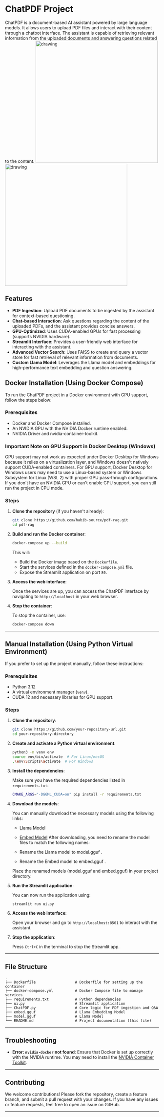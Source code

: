 # ChatPDF Project

ChatPDF is a document-based AI assistant powered by large language models. It allows users to upload PDF files and interact with their content through a chatbot interface. The assistant is capable of retrieving relevant information from the uploaded documents and answering questions related to the content.
<img src="./Chat.png" alt="drawing" width="400"/>
<img src="Chat1.png" alt="drawing" width="400"/>

## Features

- **PDF Ingestion**: Upload PDF documents to be ingested by the assistant for context-based questioning.
- **Chat-based Interaction**: Ask questions regarding the content of the uploaded PDFs, and the assistant provides concise answers.
- **GPU-Optimized**: Uses CUDA-enabled GPUs for fast processing (supports NVIDIA hardware).
- **Streamlit Interface**: Provides a user-friendly web interface for interacting with the assistant.
- **Advanced Vector Search**: Uses FAISS to create and query a vector store for fast retrieval of relevant information from documents.
- **Custom Llama Model**: Leverages the Llama model and embeddings for high-performance text embedding and question answering.

## Docker Installation (Using Docker Compose)

To run the ChatPDF project in a Docker environment with GPU support, follow the steps below:

### Prerequisites

- Docker and Docker Compose installed.
- An NVIDIA GPU with the NVIDIA Docker runtime enabled.
- NVIDIA Driver and nvidia-container-toolkit.

### Important Note on GPU Support in Docker Desktop (Windows)

GPU support may not work as expected under Docker Desktop for Windows because it relies on a virtualization layer, and Windows doesn't natively support CUDA-enabled containers. For GPU support, Docker Desktop for Windows users may need to use a Linux-based system or Windows Subsystem for Linux (WSL 2) with proper GPU pass-through configurations. If you don't have an NVIDIA GPU or can't enable GPU support, you can still run the project in CPU mode.

### Steps

1. **Clone the repository** (if you haven't already):

   ```bash
   git clone https://github.com/habib-source/pdf-rag.git
   cd pdf-rag
   ```

2. **Build and run the Docker container**:

   ```bash
   docker-compose up --build
   ```

   This will:

   - Build the Docker image based on the `Dockerfile`.
   - Start the services defined in the `docker-compose.yml` file.
   - Expose the Streamlit application on port `80`.

3. **Access the web interface**:

   Once the services are up, you can access the ChatPDF interface by navigating to `http://localhost` in your web browser.

4. **Stop the container**:

   To stop the container, use:

   ```bash
   docker-compose down
   ```

---

## Manual Installation (Using Python Virtual Environment)

If you prefer to set up the project manually, follow these instructions:

### Prerequisites

- Python 3.12
- A virtual environment manager (`venv`).
- CUDA 12 and necessary libraries for GPU support.

### Steps

1. **Clone the repository**:

   ```bash
   git clone https://github.com/your-repository-url.git
   cd your-repository-directory
   ```

2. **Create and activate a Python virtual environment**:

   ```bash
   python3 -m venv env
   source env/bin/activate  # For Linux/macOS
   .\env\Scripts\activate  # For Windows
   ```

3. **Install the dependencies**:

   Make sure you have the required dependencies listed in `requirements.txt`:

   ```bash
   CMAKE_ARGS="-DGGML_CUDA=on" pip install -r requirements.txt
   ```

4. **Download the models**:

   You can manually download the necessary models using the following links:

   - [Llama Model](https://huggingface.co/bartowski/Llama-3.2-3B-Instruct-GGUF/resolve/main/Llama-3.2-3B-Instruct-Q4_K_M.gguf)
   - [Embed Model](https://huggingface.co/nomic-ai/nomic-embed-text-v1.5-GGUF/resolve/main/nomic-embed-text-v1.5.f32.gguf)
   After downloading, you need to rename the model files to match the following names:

   - Rename the Llama model to model.gguf .
   - Rename the Embed model to embed.gguf .

   Place the renamed models (model.gguf and embed.gguf) in your project directory.

5. **Run the Streamlit application**:

   You can now run the application using:

   ```bash
   streamlit run ui.py
   ```

6. **Access the web interface**:

   Open your browser and go to `http://localhost:8501` to interact with the assistant.

7. **Stop the application**:

   Press `Ctrl+C` in the terminal to stop the Streamlit app.

---

## File Structure

```plaintext
.
├── Dockerfile                  # Dockerfile for setting up the container
├── docker-compose.yml          # Docker Compose file to manage services
├── requirements.txt            # Python dependencies
├── ui.py                       # Streamlit application
├── ChatPDF.py                  # Core logic for PDF ingestion and Q&A
├── embed.gguf                  # Llama Embedding Model
├── model.gguf                  # Llama Model
└── README.md                   # Project documentation (this file)
```

---

## Troubleshooting

- **Error: `nvidia-docker` not found**:
   Ensure that Docker is set up correctly with the NVIDIA runtime. You may need to install the [NVIDIA Container Toolkit](https://docs.nvidia.com/datacenter/cloud-native/container-toolkit/1.11.0/install-guide.html).


---

## Contributing

We welcome contributions! Please fork the repository, create a feature branch, and submit a pull request with your changes. If you have any issues or feature requests, feel free to open an issue on GitHub.

---
